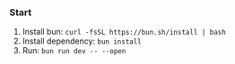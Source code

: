 ### Start

1. Install bun: `curl -fsSL https://bun.sh/install | bash`
2. Install dependency: `bun install`
3. Run: `bun run dev -- --open`
